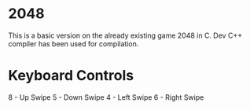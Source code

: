 # 2048

This is a basic version on the already existing game 2048 in C. Dev C++ compiler has been used for compilation.

# Keyboard Controls
8 - Up Swipe
5 - Down Swipe
4 - Left Swipe
6 - Right Swipe
